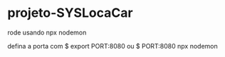 # projeto-SYSLocaCar

rode usando 
    npx nodemon

defina a porta com 
    $ export PORT:8080
ou
    $ PORT:8080 npx nodemon

